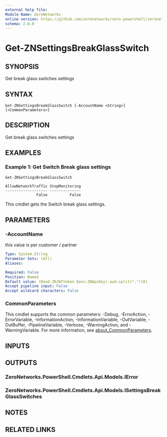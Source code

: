```yaml
---
external help file:
Module Name: ZeroNetworks
online version: https://github.com/zeronetworks/zero-powershell/zeronetworks/get-znsettingsbreakglassswitch
schema: 2.0.0
---
```


# Get-ZNSettingsBreakGlassSwitch

## SYNOPSIS
Get break glass switches settings

## SYNTAX

```
Get-ZNSettingsBreakGlassSwitch [-AccountName <String>] [<CommonParameters>]
```

## DESCRIPTION
Get break glass switches settings

## EXAMPLES

### Example 1: Get Switch Break glass settings
```powershell
Get-ZNSettingsBreakGlassSwitch
```

```output
AllowNetworkTraffic StopMonitoring
------------------- --------------
              False          False
```

This cmdlet gets the Switch break glass settings.

## PARAMETERS

### -AccountName
this value is per customer / partner

```yaml
Type: System.String
Parameter Sets: (All)
Aliases:

Required: False
Position: Named
Default value: (Read-ZNJWTtoken $env:ZNApiKey).aud.split(".")[0]
Accept pipeline input: False
Accept wildcard characters: False
```

### CommonParameters
This cmdlet supports the common parameters: -Debug, -ErrorAction, -ErrorVariable, -InformationAction, -InformationVariable, -OutVariable, -OutBuffer, -PipelineVariable, -Verbose, -WarningAction, and -WarningVariable. For more information, see [about_CommonParameters](http://go.microsoft.com/fwlink/?LinkID=113216).

## INPUTS

## OUTPUTS

### ZeroNetworks.PowerShell.Cmdlets.Api.Models.IError

### ZeroNetworks.PowerShell.Cmdlets.Api.Models.ISettingsBreakGlassSwitches

## NOTES

## RELATED LINKS

